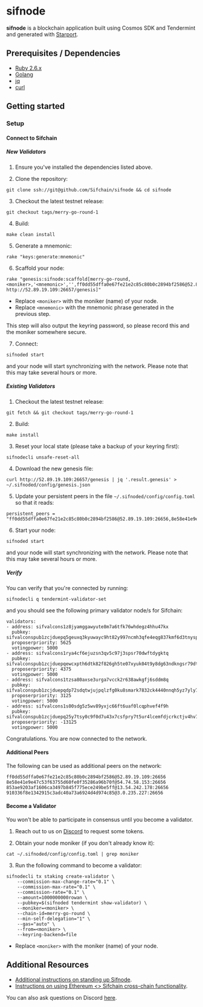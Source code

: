 # sifnode

**sifnode** is a blockchain application built using Cosmos SDK and Tendermint and generated with [Starport](https://github.com/tendermint/starport).

## Prerequisites / Dependencies

- [Ruby 2.6.x](https://www.ruby-lang.org/en/documentation/installation)
- [Golang](https://golang.org/doc/install)
- [jq](https://stedolan.github.io/jq/download/)
- [curl](https://curl.haxx.se/download.html)

## Getting started

### Setup

#### Connect to Sifchain

##### New Validators

1. Ensure you've installed the dependencies listed above.

2. Clone the repository:

```
git clone ssh://git@github.com/Sifchain/sifnode && cd sifnode
```

3. Checkout the latest testnet release:

```
git checkout tags/merry-go-round-1
```

4. Build:

```
make clean install
```

5. Generate a mnemonic:

```
rake "keys:generate:mnemonic"
```

6. Scaffold your node:

```
rake "genesis:sifnode:scaffold[merry-go-round,<moniker>,'<mnemonic>','',ff0dd55dffa0e67fe21e2c85c80b0c2894bf2586@52.89.19.109:26656, http://52.89.19.109:26657/genesis]"
```

* Replace `<moniker>` with the moniker (name) of your node. 
* Replace `<mnemonic>` with the mnemonic phrase generated in the previous step.

This step will also output the keyring password, so please record this and the moniker somewhere secure.

7. Connect:

```
sifnoded start
```

and your node will start synchronizing with the network. Please note that this may take several hours or more.

##### Existing Validators

1. Checkout the latest testnet release:

```
git fetch && git checkout tags/merry-go-round-1
```

2. Build:

```
make install
```

3. Reset your local state (please take a backup of your keyring first):

```
sifnodecli unsafe-reset-all
```

4. Download the new genesis file:

```
curl http://52.89.19.109:26657/genesis | jq '.result.genesis' > ~/.sifnoded/config/genesis.json
```

5. Update your persistent peers in the file `~/.sifnoded/config/config.toml` so that it reads: 

```
persistent_peers = "ff0dd55dffa0e67fe21e2c85c80b0c2894bf2586@52.89.19.109:26656,8e58e41e9e47c53f63755d60fe0f35286a96b70f@54.74.58.153:26656,853ae9203af1606ca3497b845f775ece249be5ff@13.54.242.178:26656,910336f8e1342915c3adc40a73a6924d4d974c85@3.0.235.227:26656"
```

6. Start your node:

```
sifnoded start
```

and your node will start synchronizing with the network. Please note that this may take several hours or more.

##### Verify

You can verify that you're connected by running:

```
sifnodecli q tendermint-validator-set
```

and you should see the following primary validator node/s for Sifchain:

```
validators:
- address: sifvalcons1z8jyamggawyute8m7a6tfk76whdegz4hhu47kx
  pubkey: sifvalconspub1zcjduepq5geuxq3kyuwayc9ht82y997ncmh3qfe4eqg837kmf6d3tnyspemq6e83zz
  proposerpriority: 5625
  votingpower: 5000
- address: sifvalcons1rya4cf6ejuzsn3qv5c97j3spsr70dwftdygktq
  pubkey: sifvalconspub1zcjduepqewcxpth6dtk82f826gh5te07xyuk04t9y8dg63ndkngsr79dtu0skarrel
  proposerpriority: 4375
  votingpower: 5000
- address: sifvalcons1tzsa80axse3urga7vcck2r638awkgfj6sddm8q
  pubkey: sifvalconspub1zcjduepqdp72sdqtwjujpqlzfg0ku8smark7832ck4440nnqh5yz7yly78fsc0sjqx
  proposerpriority: 3125
  votingpower: 5000
- address: sifvalcons1s00sdg5z5wv89yxjc66ft6uaf0lcqphvef4f9h
  pubkey: sifvalconspub1zcjduepq25y7tsy0c9f0d7u43x7csfpry7t5ur4lcemfdjcrkctjv4hv7taqxvvhx7
  proposerpriority: -13125
  votingpower: 5000
```

Congratulations. You are now connected to the network.

#### Additional Peers

The following can be used as additional peers on the network:

```
ff0dd55dffa0e67fe21e2c85c80b0c2894bf2586@52.89.19.109:26656
8e58e41e9e47c53f63755d60fe0f35286a96b70f@54.74.58.153:26656
853ae9203af1606ca3497b845f775ece249be5ff@13.54.242.178:26656
910336f8e1342915c3adc40a73a6924d4d974c85@3.0.235.227:26656
```

#### Become a Validator

You won't be able to participate in consensus until you become a validator.

1. Reach out to us on [Discord](https://discord.gg/3gQsRvjsRx) to request some tokens.

2. Obtain your node moniker (if you don't already know it):

```
cat ~/.sifnoded/config/config.toml | grep moniker
```

3. Run the following command to become a validator: 

```
sifnodecli tx staking create-validator \
    --commission-max-change-rate="0.1" \
    --commission-max-rate="0.1" \
    --commission-rate="0.1" \
    --amount=1000000000rowan \
    --pubkey=$(sifnoded tendermint show-validator) \
    --moniker=<moniker> \
    --chain-id=merry-go-round \
    --min-self-delegation="1" \
    --gas="auto" \
    --from=<moniker> \
    --keyring-backend=file
```

* Replace `<moniker>` with the moniker (name) of your node. 

## Additional Resources

- [Additional instructions on standing up Sifnode](https://www.youtube.com/watch?v=1kjdjCEcYak&feature=youtu.be&ab_channel=utx0_).
- [Instructions on using Ethereum <> Sifchain cross-chain functionality](https://youtu.be/r81NQLxMers).

You can also ask questions on Discord [here](https://discord.com/invite/zZTYnNG).
